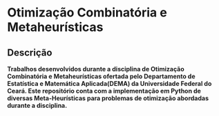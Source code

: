 # Otimização Combinatória e Metaheurísticas
## Descrição
**Trabalhos desenvolvidos durante a disciplina de Otimização Combinatória e Metaheurísticas ofertada pelo Departamento de Estatística e Matemática Aplicada(DEMA) da Universidade Federal do Ceará.
Este repositório conta com a implementação em Python de diversas Meta-Heurísticas para problemas de otimização abordadas durante a disciplina.**

